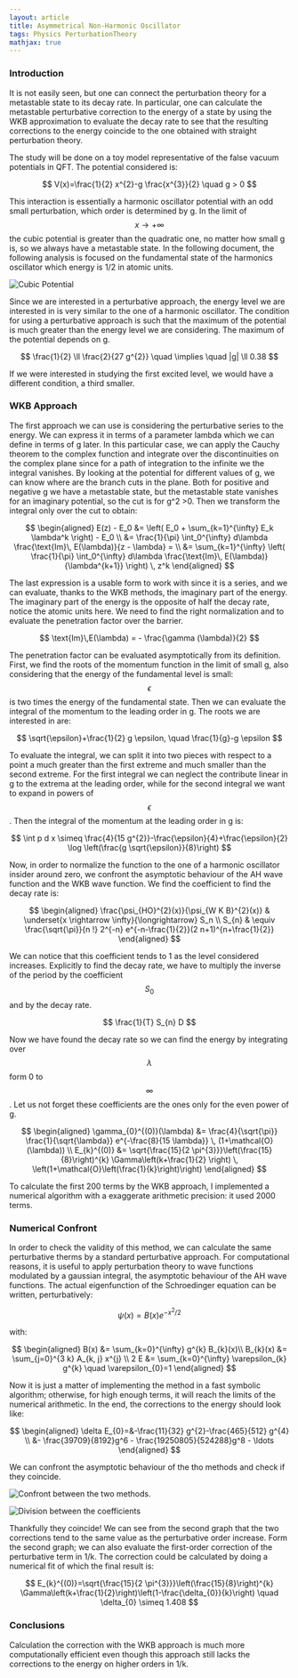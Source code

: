 ```yaml
---
layout: article
title: Asymmetrical Non-Harmonic Oscillator
tags: Physics PerturbationTheory
mathjax: true
---
```


### Introduction ###

It is not easily seen, but one can connect the perturbation theory for a metastable state to its decay rate. In particular, one can calculate the metastable perturbative correction to the energy of a state by using the WKB approximation to evaluate the decay rate to see that the resulting corrections to the energy coincide to the one obtained with straight perturbation theory.

The study will be done on a toy model representative of the false vacuum potentials in QFT. The potential considered is:

$$
V(x)=\frac{1}{2} x^{2}-g \frac{x^{3}}{2} \quad g > 0
$$

This interaction is essentially a harmonic oscillator potential with an odd small perturbation, which order is determined by g. In the limit of $$x \rightarrow + \infty $$ the cubic potential is greater than the quadratic one, no matter how small g is, so we always have a metastable state.
In the following document, the following analysis is focused on the fundamental state of the harmonics oscillator which energy is 1/2 in atomic units.

![Cubic Potential](/assets/images/posts/black_potential.png)

Since we are interested in a perturbative approach, the energy level we are interested in is very similar to the one of a harmonic oscillator. The condition for using a perturbative approach is such that the maximum of the potential is much greater than the energy level we are considering. The maximum of the potential depends on g.

$$
\frac{1}{2} \ll \frac{2}{27 g^{2}} \quad \implies \quad |g| \ll 0.38
$$

If we were interested in studying the first excited level, we would have a different condition, a third smaller.

### WKB Approach ###

The first approach we can use is considering the perturbative series to the energy. We can express it in terms of a parameter lambda which we can define in terms of g later. In this particular case, we can apply the Cauchy theorem to the complex function and integrate over the discontinuities on the complex plane since for a path of integration to the infinite we the integral vanishes. By looking at the potential for different values of g, we can know where are the branch cuts in the plane. Both for positive and negative g we have a metastable state, but the metastable state vanishes for an imaginary potential, so the cut is for g^2 >0.
Then we transform the integral only over the cut to obtain:

$$
\begin{aligned}
E(z) - E_0 &= \left( E_0 + \sum_{k=1}^{\infty} E_k \lambda^k \right) - E_0 \\
&= \frac{1}{\pi} \int_0^{\infty} d\lambda \frac{\text{Im}\, E(\lambda)}{z - \lambda} = \\
&= \sum_{k=1}^{\infty} \left( \frac{1}{\pi} \int_0^{\infty} d\lambda \frac{\text{Im}\, E(\lambda)}{\lambda^{k+1}} \right) \, z^k
\end{aligned}
$$

The last expression is a usable form to work with since it is a series, and we can evaluate, thanks to the WKB methods, the imaginary part of the energy. The imaginary part of the energy is the opposite of half the decay rate, notice the atomic units here. We need to find the right normalization and to evaluate the penetration factor over the barrier.

$$
\text{Im}\,E(\lambda) = - \frac{\gamma (\lambda)}{2}
$$

The penetration factor can be evaluated asymptotically from its definition. First, we find the roots of the momentum function in the limit of small g, also considering that the energy of the fundamental level is small: $$ \epsilon $$ is two times the energy of the fundamental state. Then we can evaluate the integral of the momentum to the leading order in g. The roots we are interested in are:

$$
\sqrt{\epsilon}+\frac{1}{2} g \epsilon, \quad \frac{1}{g}-g \epsilon
$$

To evaluate the integral, we can split it into two pieces with respect to a point a much greater than the first extreme and much smaller than the second extreme. For the first integral we can neglect the contribute linear in g to the extrema at the leading order, while for the second integral we want to expand in powers of $$ \epsilon $$. Then the integral of the momentum at the leading order in g is:

$$
\int p d x \simeq \frac{4}{15 g^{2}}-\frac{\epsilon}{4}+\frac{\epsilon}{2} \log \left(\frac{g \sqrt{\epsilon}}{8}\right)
$$

Now, in order to normalize the function to the one of a harmonic oscillator insider around zero, we confront the asymptotic behaviour of the AH wave function and the WKB wave function. We find the coefficient to find the decay rate is:

$$
\begin{aligned}
  \frac{\psi_{HO}^{2}(x)}{\psi_{W K B}^{2}(x)} & \underset{x \rightarrow \infty}{\longrightarrow} S_n \\
  S_{n} & \equiv \frac{\sqrt{\pi}}{n !} 2^{-n} e^{-n-\frac{1}{2}}(2 n+1)^{n+\frac{1}{2}}
\end{aligned}
$$

We can notice that this coefficient tends to 1 as the level considered increases. Explicitly to find the decay rate, we have to multiply the inverse of the period by the coefficient $$ S_0 $$ and by the decay rate.

$$
\frac{1}{T} S_{n} D
$$

Now we have found the decay rate so we can find the energy by integrating over $$ \lambda $$ form 0 to $$ \infty $$. Let us not forget these coefficients are the ones only for the even power of g.

$$
\begin{aligned}
  \gamma_{0}^{(0)}(\lambda) &= \frac{4}{\sqrt{\pi}} \frac{1}{\sqrt{\lambda}} e^{-\frac{8}{15 \lambda}} \, (1+\mathcal{O}(\lambda)) \\
  E_{k}^{(0)} &= \sqrt{\frac{15}{2 \pi^{3}}}\left(\frac{15}{8}\right)^{k} \Gamma\left(k+\frac{1}{2} \right) \, \left(1+\mathcal{O}\left(\frac{1}{k}\right)\right)
\end{aligned}
$$

To calculate the first 200 terms by the WKB approach, I implemented a numerical algorithm with a exaggerate arithmetic precision: it used 2000 terms.

### Numerical Confront ###

In order to check the validity of this method, we can calculate the same perturbative therms by a standard perturbative approach. For computational reasons, it is useful to apply perturbation theory to wave functions modulated by a gaussian integral, the asymptotic behaviour of the AH wave functions. The actual eigenfunction of the Schroedinger equation can be written, perturbatively:

$$
\psi(x)=B(x) e^{-x^{2} / 2}
$$

with:

$$
\begin{aligned}
B(x) &= \sum_{k=0}^{\infty} g^{k} B_{k}(x)\\
B_{k}(x) &= \sum_{j=0}^{3 k} A_{k, j} x^{j} \\
2 E &= \sum_{k=0}^{\infty} \varepsilon_{k} g^{k} \quad \varepsilon_{0}=1
\end{aligned}
$$

Now it is just a matter of implementing the method in a fast symbolic algorithm; otherwise, for high enough terms, it will reach the limits of the numerical arithmetic. In the end, the corrections to the energy should look like:

$$
\begin{aligned}
\delta E_{0}=&-\frac{11}{32} g^{2}-\frac{465}{512} g^{4} \\
&- \frac{39709}{8192}g^6 - \frac{19250805}{524288}g^8 - \ldots
\end{aligned}
$$

We can confront the asymptotic behaviour of the tho methods and check if they coincide.

![Confront between the two methods.](/assets/images/posts/black_perturbative_coeff_confront.png)

![Division between the coefficients](/assets/images/posts/black_perturbative_coeff_rapport.png)

Thankfully they coincide! We can see from the second graph that the two corrections tend to the same value as the perturbative order increase. Form the second graph; we can also evaluate the first-order correction of the perturbative term in 1/k. The correction could be calculated by doing a numerical fit of which the final result is:

$$
E_{k}^{(0)}=\sqrt{\frac{15}{2 \pi^{3}}}\left(\frac{15}{8}\right)^{k} \Gamma\left(k+\frac{1}{2}\right)\left(1-\frac{\delta_{0}}{k}\right) \quad \delta_{0} \simeq 1.408
$$

### Conclusions ###

Calculation the correction with the WKB approach is much more computationally efficient even though this approach still lacks the corrections to the energy on higher orders in 1/k.
